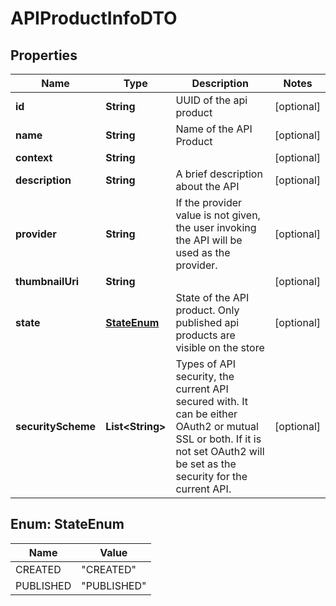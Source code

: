 
# APIProductInfoDTO

## Properties
Name | Type | Description | Notes
------------ | ------------- | ------------- | -------------
**id** | **String** | UUID of the api product  |  [optional]
**name** | **String** | Name of the API Product |  [optional]
**context** | **String** |  |  [optional]
**description** | **String** | A brief description about the API |  [optional]
**provider** | **String** | If the provider value is not given, the user invoking the API will be used as the provider.  |  [optional]
**thumbnailUri** | **String** |  |  [optional]
**state** | [**StateEnum**](#StateEnum) | State of the API product. Only published api products are visible on the store  |  [optional]
**securityScheme** | **List&lt;String&gt;** | Types of API security, the current API secured with. It can be either OAuth2 or mutual SSL or both. If it is not set OAuth2 will be set as the security for the current API.  |  [optional]


<a name="StateEnum"></a>
## Enum: StateEnum
Name | Value
---- | -----
CREATED | &quot;CREATED&quot;
PUBLISHED | &quot;PUBLISHED&quot;



